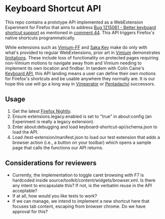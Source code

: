 # Keyboard Shortcut API

This repo contains a prototype API implemented as a WebExtension Experiment for Firefox
that aims to address [Bug 1215061 - Better keyboard shortcut support][bug-1215061] as
mentioned in [comment 44][bug-1215061-c44]. This API triggers Firefox's native shortcuts
programmatically.

While extensions such as [Vimium-FF][vimium-ff] and [Saka Key][saka-key] make do only with
what's provided to regular WebExtensions, prior art in [Vimium][vimium] demonstrates
[limitations][vimium-faq]. These include loss of functionality on protected pages
requiring non-Vimium motions to navigate away from and Vimium needing to implement its own
location and findbar. In tandem with Colin Caine's [Keyboard API][keyboard-api], this API
landing means a user can define their own motions for Firefox's shortcuts and be usable
anywhere they normally are. It is our hope this use will go a long way in
[Vimperator][vimperator] or [Pentadactyl][pentadactyl] successors.

## Usage

1. Get the latest [Firefox Nightly][nightly].
2. Ensure extensions.legacy.enabled is set to "true" in about:config (an Experiment is
really a legacy extension).
3. Enter about:debugging and load keyboard-shortcut-api/schema.json to load the API.
4. Load /test-extension/manifest.json to load our test extension that adds a browser
action (i.e., a button on your toolbar) which opens a sample page that calls the functions
our API returns.

## Considerations for reviewers

- Currently, the implementation to toggle caret browsing with F7 is hardcoded inside
source/toolkit/content/widgets/browser.xml. Is there any intent to encapsulate this? If
not, is the verbatim reuse in the API acceptable?
- If at all, how would you like tests to work?
- If we can manage, we intend to implement a new shortcut here that focuses tab content,
escaping from browser chrome. Do we have approval for this?

[bug-1215061]: https://bugzilla.mozilla.org/show_bug.cgi?id=1215061
[bug-1215061-c44]: https://bugzilla.mozilla.org/show_bug.cgi?id=1215061#c44
[keyboard-api]: https://github.com/cmcaine/keyboard-api
[nightly]: https://www.mozilla.org/en-US/firefox/nightly/all/
[vimium]: https://github.com/philc/vimium/
[vimium-faq]: https://github.com/philc/vimium/wiki/FAQ
[vimium-ff]: https://addons.mozilla.org/firefox/addon/vimium-ff/
[vimperator]: https://github.com/vimperator/vimperator-labs/
[pentadactyl]: https://github.com/5digits/dactyl
[saka-key]: https://addons.mozilla.org/firefox/addon/saka-key/
